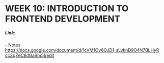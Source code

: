 # WEEK 10: INTRODUCTION TO FRONTEND DEVELOPMENT  
##### Link:  
\- Notes: https://docs.google.com/document/d/1cVM1Ov6QJD1_sLvknD9O4N7BLHyRcc3qZeC8dGaBm5I/edit